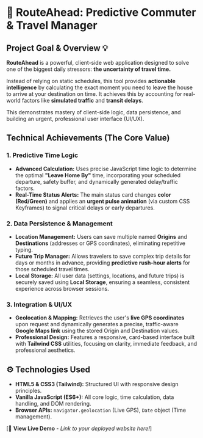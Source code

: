 # 🚀 RouteAhead: Predictive Commuter & Travel Manager

## Project Goal & Overview 💡

**RouteAhead** is a powerful, client-side web application designed to solve one of the biggest daily stressors: **the uncertainty of travel time.**

Instead of relying on static schedules, this tool provides **actionable intelligence** by calculating the exact moment you need to leave the house to arrive at your destination on time. It achieves this by accounting for real-world factors like **simulated traffic** and **transit delays**.

This demonstrates mastery of client-side logic, data persistence, and building an urgent, professional user interface (UI/UX).


## Technical Achievements (The Core Value)

### 1. Predictive Time Logic

* **Advanced Calculation:** Uses precise JavaScript time logic to determine the optimal **"Leave Home By"** time, incorporating your scheduled departure, safety buffer, and dynamically generated delay/traffic factors.
* **Real-Time Status Alerts:** The main status card changes **color (Red/Green)** and applies an **urgent pulse animation** (via custom CSS Keyframes) to signal critical delays or early departures.

### 2. Data Persistence & Management

* **Location Management:** Users can save multiple named **Origins** and **Destinations** (addresses or GPS coordinates), eliminating repetitive typing.
* **Future Trip Manager:** Allows travelers to save complex trip details for days or months in advance, providing **predictive rush-hour alerts** for those scheduled travel times.
* **Local Storage:** All user data (settings, locations, and future trips) is securely saved using **Local Storage**, ensuring a seamless, consistent experience across browser sessions.

### 3. Integration & UI/UX

* **Geolocation & Mapping:** Retrieves the user's **live GPS coordinates** upon request and dynamically generates a precise, traffic-aware **Google Maps link** using the stored Origin and Destination values.
* **Professional Design:** Features a responsive, card-based interface built with **Tailwind CSS** utilities, focusing on clarity, immediate feedback, and professional aesthetics.


## ⚙️ Technologies Used

* **HTML5 & CSS3 (Tailwind):** Structured UI with responsive design principles.
* **Vanilla JavaScript (ES6+):** All core logic, time calculation, data handling, and DOM rendering.
* **Browser APIs:** `navigator.geolocation` (Live GPS), `Date` object (Time management).


\[🚀 **View Live Demo** - *Link to your deployed website here!*]
